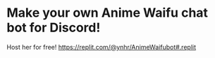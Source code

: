 # Make your own Anime Waifu chat bot for Discord!

Host her for free! https://replit.com/@ynhr/AnimeWaifubot#.replit
